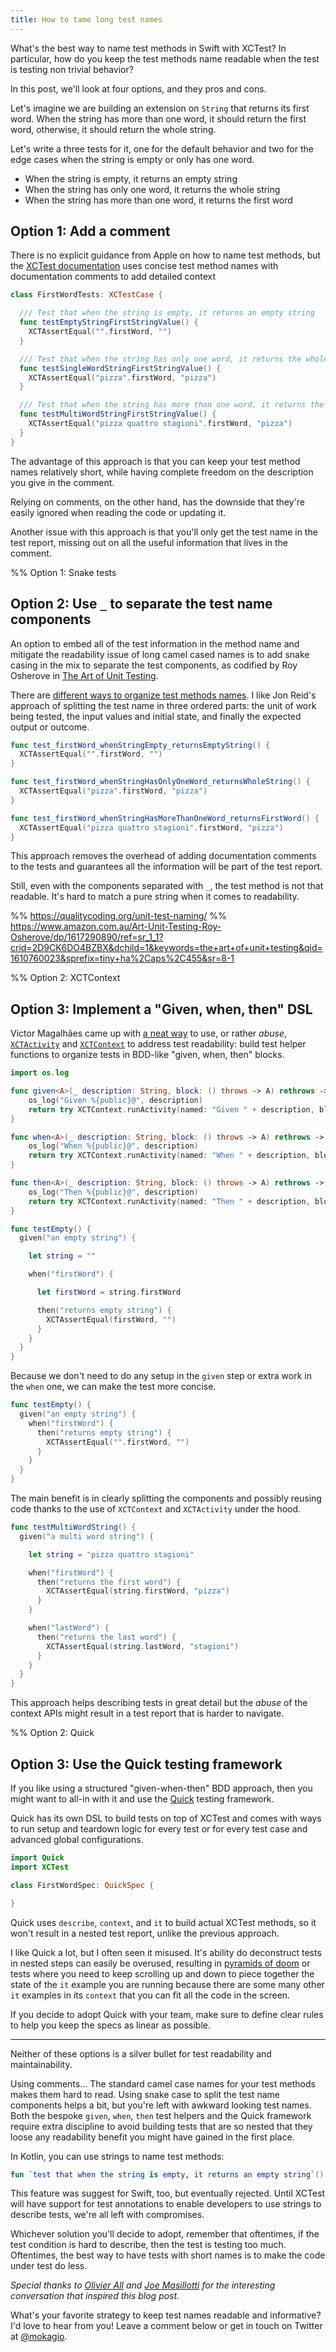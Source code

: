 ```yaml
---
title: How to tame long test names
---
```


What's the best way to name test methods in Swift with XCTest?
In particular, how do you keep the test methods name readable when the test is testing non trivial behavior?

In this post, we'll look at four options, and they pros and cons.

Let's imagine we are building an extension on `String` that returns its first word.
When the string has more than one word, it should return the first word, otherwise, it should return the whole string.

Let's write a three tests for it, one for the default behavior and two for the edge cases when the string is empty or only has one word.

- When the string is empty, it returns an empty string
- When the string has only one word, it returns the whole string
- When the string has more than one word, it returns the first word

## Option 1: Add a comment

There is no explicit guidance from Apple on how to name test methods, but the [XCTest documentation](https://developer.apple.com/documentation/xctest/defining_test_cases_and_test_methods) uses concise test method names with documentation comments to add detailed context

```swift
class FirstWordTests: XCTestCase {

  /// Test that when the string is empty, it returns an empty string
  func testEmptyStringFirstStringValue() {
    XCTAssertEqual("".firstWord, "")
  }

  /// Test that when the string has only one word, it returns the whole string
  func testSingleWordStringFirstStringValue() {
    XCTAssertEqual("pizza".firstWord, "pizza")
  }

  /// Test that when the string has more than one word, it returns the first word
  func testMultiWordStringFirstStringValue() {
    XCTAssertEqual("pizza quattro stagioni".firstWord, "pizza")
  }
}
```

The advantage of this approach is that you can keep your test method names relatively short, while having complete freedom on the description you give in the comment.

Relying on comments, on the other hand, has the downside that they're easily ignored when reading the code or updating it.

Another issue with this approach is that you'll only get the test name in the test report, missing out on all the useful information that lives in the comment.

%% Option 1: Snake tests
## Option 2: Use `_` to separate the test name components

An option to embed all of the test information in the method name and mitigate the readability issue of long camel cased names is to add snake casing in the mix to separate the test components, as codified by Roy Osherove in [The Art of Unit Testing]().

There are [different ways to organize test methods names](). I like Jon Reid's approach of splitting the test name in three ordered parts: the unit of work being tested, the input values and initial state, and finally the expected output or outcome.

```swift
func test_firstWord_whenStringEmpty_returnsEmptyString() {
  XCTAssertEqual("".firstWord, "")
}

func test_firstWord_whenStringHasOnlyOneWord_returnsWholeString() {
  XCTAssertEqual("pizza".firstWord, "pizza")
}

func test_firstWord_whenStringHasMoreThanOneWord_returnsFirstWord() {
  XCTAssertEqual("pizza quattro stagioni".firstWord, "pizza")
}
```

This approach removes the overhead of adding documentation comments to the tests and guarantees all the information will be part of the test report.

Still, even with the components separated with `_`, the test method is not that readable.
It's hard to match a pure string when it comes to readability.

%% https://qualitycoding.org/unit-test-naming/
%% https://www.amazon.com.au/Art-Unit-Testing-Roy-Osherove/dp/1617290890/ref=sr_1_1?crid=2D9CK6DO4BZBX&dchild=1&keywords=the+art+of+unit+testing&qid=1610760023&sprefix=tiny+ha%2Caps%2C455&sr=8-1

%% Option 2: XCTContext
## Option 3: Implement a "Given, when, then" DSL

Victor Magalhães came up with [a neat way]() to use, or rather _abuse_, [`XCTActivity`]() and [`XCTContext`]() to address test readability: build test helper functions to organize tests in BDD-like "given, when, then" blocks.

```swift
import os.log

func given<A>(_ description: String, block: () throws -> A) rethrows -> A {
    os_log("Given %{public}@", description)
    return try XCTContext.runActivity(named: "Given " + description, block: { _ in try block() })
}

func when<A>(_ description: String, block: () throws -> A) rethrows -> A {
    os_log("When %{public}@", description)
    return try XCTContext.runActivity(named: "When " + description, block: { _ in try block() })
}

func then<A>(_ description: String, block: () throws -> A) rethrows -> A {
    os_log("Then %{public}@", description)
    return try XCTContext.runActivity(named: "Then " + description, block: { _ in try block() })
}
```

```swift
func testEmpty() {
  given("an empty string") {

    let string = ""

    when("firstWord") {

      let firstWord = string.firstWord

      then("returns empty string") {
        XCTAssertEqual(firstWord, "")
      }
    }
  }
}
```

Because we don't need to do any setup in the `given` step or extra work in the `when` one, we can make the test more concise.

```swift
func testEmpty() {
  given("an empty string") {
    when("firstWord") {
      then("returns empty string") {
        XCTAssertEqual("".firstWord, "")
      }
    }
  }
}
```

The main benefit is in clearly splitting the components and possibly reusing code thanks to the use of `XCTContext` and `XCTActivity` under the hood.

```swift
func testMultiWordString() {
  given("a multi word string") {

    let string = "pizza quattro stagioni"

    when("firstWord") {
      then("returns the first word") {
        XCTAssertEqual(string.firstWord, "pizza")
      }
    }

    when("lastWord") {
      then("returns the last word") {
        XCTAssertEqual(string.lastWord, "stagioni")
      }
    }
  }
}
```

This approach helps describing tests in great detail but the _abuse_ of the context APIs might result in a test report that is harder to navigate.

%% Option 2: Quick
## Option 3: Use the Quick testing framework

If you like using a structured "given-when-then" BDD approach, then you might want to all-in with it and use the [Quick](https://github.com/Quick/Quick) testing framework.

Quick has its own DSL to build tests on top of XCTest and comes with ways to run setup and teardown logic for every test or for every test case and advanced global configurations.

```swift
import Quick
import XCTest

class FirstWordSpec: QuickSpec {

}
```

Quick uses `describe`, `context`, and `it` to build actual XCTest methods, so it won't result in a nested test report, unlike the previous approach.

I like Quick a lot, but I often seen it misused.
It's ability do deconstruct tests in nested steps can easily be overused, resulting in [pyramids of doom]() or tests where you need to keep scrolling up and down to piece together the state of the `it` example you are running because there are some many other `it` examples in its `context` that you can fit all the code in the screen.

If you decide to adopt Quick with your team, make sure to define clear rules to help you keep the specs as linear as possible.

---

Neither of these options is a silver bullet for test readability and maintainability.

Using comments...
The standard camel case names for your test methods makes them hard to read.
Using snake case to split the test name components helps a bit, but you're left with awkward looking test names.
Both the bespoke `given`, `when`, `then` test helpers and the Quick framework require extra discipline to avoid building tests that are so nested that they loose any readability benefit you might have gained in the first place.

In Kotlin, you can use strings to name test methods:

```kotlin
fun `test that when the string is empty, it returns an empty string`() {}
```

This feature was suggest for Swift, too, but eventually rejected.
Until XCTest will have support for test annotations to enable developers to use strings to describe tests, we're all left with compromises.

Whichever solution you'll decide to adopt, remember that oftentimes, if the test condition is hard to describe, then the test is testing too much.
Oftentimes, the best way to have tests with short names is to make the code under test do less.

_Special thanks to [Olivier All]() and [Joe Masillotti]() for the interesting conversation that inspired this blog post._

What's your favorite strategy to keep test names readable and informative?
I'd love to hear from you!
Leave a comment below or get in touch on Twitter at [@mokagio](https://twitter.com/mokagio).
